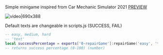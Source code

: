 Simple minigame inspired from Car Mechanic Simulator 2021 [PREVIEW](https://streamable.com/rxv42m)

![video|690x388](https://streamable.com/rxv42m)

Default texts are changeable in scripts.js (SUCCESS, FAIL)
```lua
-- easy, medium, hard
-- 'text'
local successPercentage = exports['0-repairGame']:repairGame('easy', 'text')
-- returns success percentage (0-100) (number)
```
